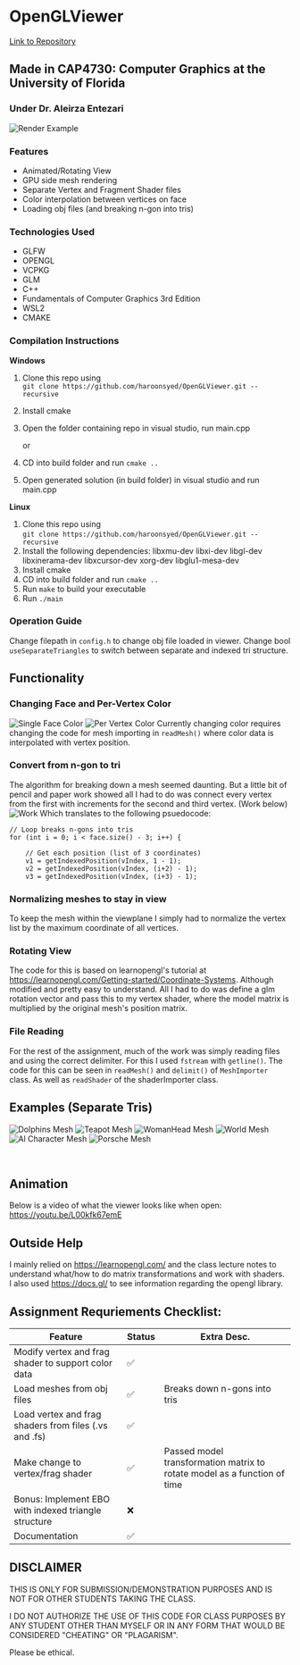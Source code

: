 # OpenGLViewer
[Link to Repository](https://github.com/haroonsyed/OpenGLViewer)

## Made in CAP4730: Computer Graphics at the University of Florida
### Under Dr. Aleirza Entezari

![Render Example](./docs/dolphins.png)

### Features
- Animated/Rotating View
- GPU side mesh rendering
- Separate Vertex and Fragment Shader files
- Color interpolation between vertices on face
- Loading obj files (and breaking n-gon into tris)


### Technologies Used
- GLFW
- OPENGL
- VCPKG
- GLM
- C++
- Fundamentals of Computer Graphics 3rd Edition
- WSL2
- CMAKE

### Compilation Instructions
**Windows**
1. Clone this repo using <br>
`git clone https://github.com/haroonsyed/OpenGLViewer.git --recursive`
2. Install cmake
3. Open the folder containing repo in visual studio, run main.cpp

    or

3. CD into build folder and run `cmake ..`
4. Open generated solution (in build folder) in visual studio and run main.cpp

**Linux**
1. Clone this repo using <br>
`git clone https://github.com/haroonsyed/OpenGLViewer.git --recursive`
2. Install the following dependencies: 
libxmu-dev libxi-dev libgl-dev libxinerama-dev libxcursor-dev xorg-dev libglu1-mesa-dev
3. Install cmake
4. CD into build folder and run `cmake ..`
5. Run `make` to build your executable
6. Run `./main` 

### Operation Guide
Change filepath in `config.h` to change obj file loaded in viewer.
Change bool `useSeparateTriangles` to switch between separate and indexed tri structure.

## Functionality
### Changing Face and Per-Vertex Color
![Single Face Color](./docs/singleColorTri.png)
![Per Vertex Color](./docs/coloredTri.png)
Currently changing color requires changing the code for mesh importing in `readMesh()` where color data is interpolated with vertex position.

### Convert from n-gon to tri
The algorithm for breaking down a mesh seemed daunting. But a little bit of pencil and paper work showed all I had to do was connect every vertex from the first with increments for the second and third vertex. (Work below)
![Work](./docs/work.jpeg)
Which translates to the following psuedocode:
```
// Loop breaks n-gons into tris
for (int i = 0; i < face.size() - 3; i++) {

    // Get each position (list of 3 coordinates)
    v1 = getIndexedPosition(vIndex, 1 - 1);
    v2 = getIndexedPosition(vIndex, (i+2) - 1);
    v3 = getIndexedPosition(vIndex, (i+3) - 1);
```

### Normalizing meshes to stay in view
To keep the mesh within the viewplane I simply had to normalize the vertex list by the maximum coordinate of all vertices.

### Rotating View
The code for this is based on learnopengl's tutorial at https://learnopengl.com/Getting-started/Coordinate-Systems. Although modified and pretty easy to understand.
All I had to do was define a glm rotation vector and pass this to my vertex shader, where the model matrix is multiplied by the original mesh's position matrix.

### File Reading
For the rest of the assignment, much of the work was simply reading files and using the correct delimiter.
For this I used `fstream` with `getline()`.
The code for this can be seen in `readMesh()` and `delimit()` of `MeshImporter` class. As well as `readShader` of the shaderImporter class.

## Examples (Separate Tris)
![Dolphins Mesh](./docs/dolphins.png)
![Teapot Mesh](./docs/teapot.png)
![WomanHead Mesh](./docs/womanhead.png)
![World Mesh](./docs/world_curved.png)
![Al Character Mesh](./docs/al_character.png)
![Porsche Mesh](./docs/porsche.png)

<br>

## Animation
Below is a video of what the viewer looks like when open:<br>
https://youtu.be/L00kfk67emE


## Outside Help
I mainly relied on https://learnopengl.com/ and the class lecture notes to understand what/how to do matrix transformations and work with shaders.
<br>
I also used https://docs.gl/ to see information regarding the opengl library.

## Assignment Requriements Checklist:
| Feature | Status | Extra Desc. |
| ---------------------------------- | --------- | ------------------ |
| Modify vertex and frag shader to support color data | :white_check_mark: | |
| Load meshes from obj files | :white_check_mark: | Breaks down n-gons into tris |
| Load vertex and frag shaders from files (.vs and .fs) | :white_check_mark: | |
| Make change to vertex/frag shader | :white_check_mark: | Passed model transformation matrix to rotate model as a function of time |
| Bonus: Implement EBO with indexed triangle structure | :x: | |
| Documentation | :white_check_mark: | | 

## DISCLAIMER
THIS IS ONLY FOR SUBMISSION/DEMONSTRATION PURPOSES AND IS NOT FOR OTHER STUDENTS TAKING THE CLASS. 

I DO NOT AUTHORIZE THE USE OF THIS CODE FOR CLASS PURPOSES BY ANY STUDENT OTHER THAN MYSELF OR IN ANY FORM THAT WOULD BE CONSIDERED "CHEATING" OR "PLAGARISM". 

Please be ethical.